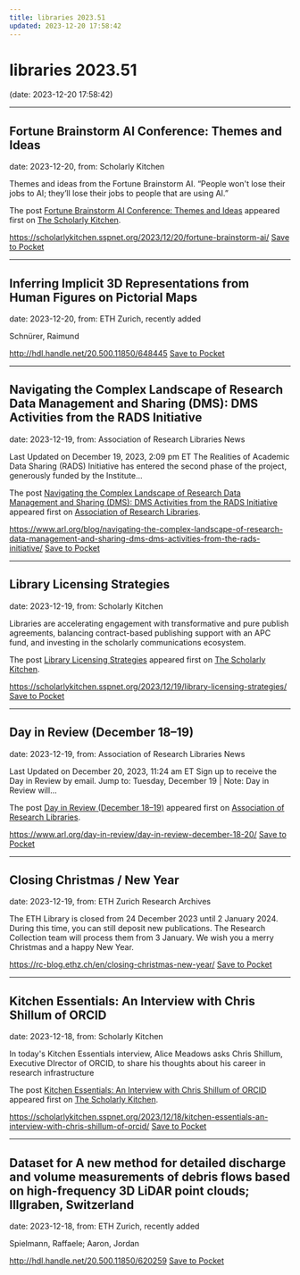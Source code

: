 ```yaml
---
title: libraries 2023.51
updated: 2023-12-20 17:58:42
---
```


# libraries 2023.51

(date: 2023-12-20 17:58:42)

---

## Fortune Brainstorm AI Conference: Themes and Ideas

date: 2023-12-20, from: Scholarly Kitchen

<p>Themes and ideas from the Fortune Brainstorm AI. “People won't lose their jobs to AI; they’ll lose their jobs to people that are using AI.”</p>
<p>The post <a href="https://scholarlykitchen.sspnet.org/2023/12/20/fortune-brainstorm-ai/">Fortune Brainstorm AI Conference: Themes and Ideas</a> appeared first on <a href="https://scholarlykitchen.sspnet.org">The Scholarly Kitchen</a>.</p>


<span class="feed-item-link">
<a href="https://scholarlykitchen.sspnet.org/2023/12/20/fortune-brainstorm-ai/">https://scholarlykitchen.sspnet.org/2023/12/20/fortune-brainstorm-ai/</a> <a href="https://getpocket.com/save" class="pocket-btn" data-lang="en" data-save-url="https://scholarlykitchen.sspnet.org/2023/12/20/fortune-brainstorm-ai/">Save to Pocket</a>
</span>

---

## Inferring Implicit 3D Representations from Human Figures on Pictorial Maps

date: 2023-12-20, from: ETH Zurich, recently added

Schnürer, Raimund

<span class="feed-item-link">
<a href="http://hdl.handle.net/20.500.11850/648445">http://hdl.handle.net/20.500.11850/648445</a> <a href="https://getpocket.com/save" class="pocket-btn" data-lang="en" data-save-url="http://hdl.handle.net/20.500.11850/648445">Save to Pocket</a>
</span>

---

## Navigating the Complex Landscape of Research Data Management and Sharing (DMS): DMS Activities from the RADS Initiative

date: 2023-12-19, from: Association of Research Libraries News

<p>Last Updated on December 19, 2023, 2:09 pm ET The Realities of Academic Data Sharing (RADS) Initiative has entered the second phase of the project, generously funded by the Institute...</p>
<p>The post <a href="https://www.arl.org/blog/navigating-the-complex-landscape-of-research-data-management-and-sharing-dms-dms-activities-from-the-rads-initiative/">Navigating the Complex Landscape of Research Data Management and Sharing (DMS): DMS Activities from the RADS Initiative</a> appeared first on <a href="https://www.arl.org">Association of Research Libraries</a>.</p>


<span class="feed-item-link">
<a href="https://www.arl.org/blog/navigating-the-complex-landscape-of-research-data-management-and-sharing-dms-dms-activities-from-the-rads-initiative/">https://www.arl.org/blog/navigating-the-complex-landscape-of-research-data-management-and-sharing-dms-dms-activities-from-the-rads-initiative/</a> <a href="https://getpocket.com/save" class="pocket-btn" data-lang="en" data-save-url="https://www.arl.org/blog/navigating-the-complex-landscape-of-research-data-management-and-sharing-dms-dms-activities-from-the-rads-initiative/">Save to Pocket</a>
</span>

---

## Library Licensing Strategies

date: 2023-12-19, from: Scholarly Kitchen

<p> Libraries are accelerating engagement with transformative and pure publish agreements, balancing contract-based publishing support with an APC fund, and investing in the scholarly communications ecosystem.</p>
<p>The post <a href="https://scholarlykitchen.sspnet.org/2023/12/19/library-licensing-strategies/">Library Licensing Strategies</a> appeared first on <a href="https://scholarlykitchen.sspnet.org">The Scholarly Kitchen</a>.</p>


<span class="feed-item-link">
<a href="https://scholarlykitchen.sspnet.org/2023/12/19/library-licensing-strategies/">https://scholarlykitchen.sspnet.org/2023/12/19/library-licensing-strategies/</a> <a href="https://getpocket.com/save" class="pocket-btn" data-lang="en" data-save-url="https://scholarlykitchen.sspnet.org/2023/12/19/library-licensing-strategies/">Save to Pocket</a>
</span>

---

## Day in Review (December 18–19)

date: 2023-12-19, from: Association of Research Libraries News

<p>Last Updated on December 20, 2023, 11:24 am ET Sign up to receive the Day in Review by email. Jump to: Tuesday, December 19 &#124; Note: Day in Review will...</p>
<p>The post <a href="https://www.arl.org/day-in-review/day-in-review-december-18-20/">Day in Review (December 18–19)</a> appeared first on <a href="https://www.arl.org">Association of Research Libraries</a>.</p>


<span class="feed-item-link">
<a href="https://www.arl.org/day-in-review/day-in-review-december-18-20/">https://www.arl.org/day-in-review/day-in-review-december-18-20/</a> <a href="https://getpocket.com/save" class="pocket-btn" data-lang="en" data-save-url="https://www.arl.org/day-in-review/day-in-review-december-18-20/">Save to Pocket</a>
</span>

---

## Closing Christmas / New Year

date: 2023-12-19, from: ETH Zurich Research Archives

The ETH Library is closed from 24 December 2023 until 2 January 2024. During this time, you can still deposit new publications. The Research Collection team will process them from 3 January. We wish you a merry Christmas and a happy New Year.<img src="https://analytics.library.ethz.ch/piwik.php?idsite=1&amp;rec=1&amp;url=https%3A%2F%2Frc-blog.ethz.ch%2Fen%2Fclosing-christmas-new-year%2F&amp;action_name=Closing+Christmas+%2F+New+Year&amp;urlref=https%3A%2F%2Frc-blog.ethz.ch%2Fen%2Ffeed%2F" style="border:0;width:0;height:0" width="0" height="0" alt="" />

<span class="feed-item-link">
<a href="https://rc-blog.ethz.ch/en/closing-christmas-new-year/">https://rc-blog.ethz.ch/en/closing-christmas-new-year/</a> <a href="https://getpocket.com/save" class="pocket-btn" data-lang="en" data-save-url="https://rc-blog.ethz.ch/en/closing-christmas-new-year/">Save to Pocket</a>
</span>

---

## Kitchen Essentials: An Interview with Chris Shillum of ORCID

date: 2023-12-18, from: Scholarly Kitchen

<p>In today's Kitchen Essentials interview, Alice Meadows asks Chris Shillum, Executive DIrector of ORCID, to share his thoughts about his career in research infrastructure</p>
<p>The post <a href="https://scholarlykitchen.sspnet.org/2023/12/18/kitchen-essentials-an-interview-with-chris-shillum-of-orcid/">Kitchen Essentials: An Interview with Chris Shillum of ORCID</a> appeared first on <a href="https://scholarlykitchen.sspnet.org">The Scholarly Kitchen</a>.</p>


<span class="feed-item-link">
<a href="https://scholarlykitchen.sspnet.org/2023/12/18/kitchen-essentials-an-interview-with-chris-shillum-of-orcid/">https://scholarlykitchen.sspnet.org/2023/12/18/kitchen-essentials-an-interview-with-chris-shillum-of-orcid/</a> <a href="https://getpocket.com/save" class="pocket-btn" data-lang="en" data-save-url="https://scholarlykitchen.sspnet.org/2023/12/18/kitchen-essentials-an-interview-with-chris-shillum-of-orcid/">Save to Pocket</a>
</span>

---

## Dataset for A new method for detailed discharge and volume measurements of debris flows based on high-frequency 3D LiDAR point clouds; Illgraben, Switzerland

date: 2023-12-18, from: ETH Zurich, recently added

Spielmann, Raffaele; Aaron, Jordan

<span class="feed-item-link">
<a href="http://hdl.handle.net/20.500.11850/620259">http://hdl.handle.net/20.500.11850/620259</a> <a href="https://getpocket.com/save" class="pocket-btn" data-lang="en" data-save-url="http://hdl.handle.net/20.500.11850/620259">Save to Pocket</a>
</span>



<script type="text/javascript">!function(d,i){if(!d.getElementById(i)){var j=d.createElement("script");j.id=i;j.src="https://widgets.getpocket.com/v1/j/btn.js?v=1";var w=d.getElementById(i);d.body.appendChild(j);}}(document,"pocket-btn-js");</script>

